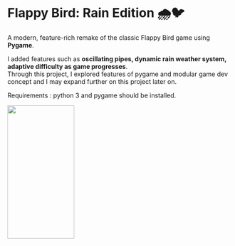 # Flappy Bird: Rain Edition 🌧️🐦
A modern, feature-rich remake of the classic Flappy Bird game using **Pygame**.  
  
I added features such as **oscillating pipes, dynamic rain weather system, adaptive difficulty as game progresses**.  
Through this project, I explored features of pygame and modular game dev concept and I may expand further on this project later on.  

Requirements : python 3 and pygame should be installed.  




  
<img src="https://github.com/user-attachments/assets/8ed06b40-ffa1-4738-bff0-a25c2cb21b8c" width="150" height="300" />


